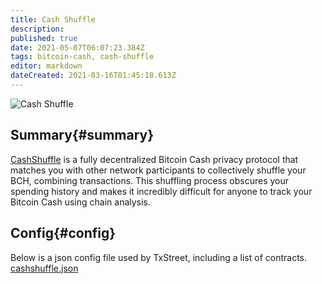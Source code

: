 ```yaml
---
title: Cash Shuffle
description: 
published: true
date: 2021-05-07T06:07:23.384Z
tags: bitcoin-cash, cash-shuffle
editor: markdown
dateCreated: 2021-03-16T01:45:18.613Z
---
```


![Cash Shuffle](https://txstreet.com/static/img/singles/house_logos/cashshuffle.png)

## Summary{#summary}

[CashShuffle](https://cashshuffle.com/) is a fully decentralized Bitcoin Cash privacy protocol that matches you with other network participants to collectively shuffle your BCH, combining transactions. This shuffling process obscures your spending history and makes it incredibly difficult for anyone to track your Bitcoin Cash using chain analysis.
 

## Config{#config}

Below is a json config file used by TxStreet, including a list of contracts.
[cashshuffle.json](/bitcoincash/houses/cashshuffle.json)
